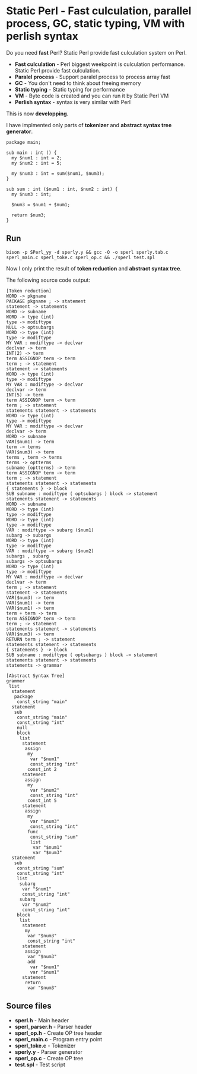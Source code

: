 # Static Perl - Fast culculation, parallel process, GC, static typing, VM with  perlish syntax

Do you need **fast** Perl? Static Perl provide fast culculation system on Perl.

- **Fast culculation** - Perl biggest weekpoint is culculation performance. Static Perl provide fast culculation.
- **Paralel process** - Support paralel process to process array fast
- **GC** - You don't need to think about freeing memory
- **Static typing** - Static typing for performance
- **VM** - Byte code is created and you can run it by Static Perl VM
- **Perlish syntax** - syntax is very similar with Perl

This is now **developping**.

I have implmented only parts of **tokenizer** and **abstract syntax tree generator**.

```
package main;

sub main : int () {
  my $num1 : int = 2;
  my $num2 : int = 5;

  my $num3 : int = sum($num1, $num3);
}

sub sum : int ($num1 : int, $num2 : int) {
  my $num3 : int;

  $num3 = $num1 + $num1;

  return $num3;
}
```

## Run

    bison -p SPerl_yy -d sperly.y && gcc -O -o sperl sperly.tab.c sperl_main.c sperl_toke.c sperl_op.c && ./sperl test.spl

Now I only print the result of **token reduction** and **abstract syntax tree**.

The following source code output:

```
[Token reduction]
WORD -> pkgname
PACKAGE pkgname ; -> statement
statement -> statements
WORD -> subname
WORD -> type (int)
type -> modiftype
NULL -> optsubargs
WORD -> type (int)
type -> modiftype
MY VAR : modiftype -> declvar
declvar -> term
INT(2) -> term
term ASSIGNOP term -> term
term ; -> statement
statement -> statements
WORD -> type (int)
type -> modiftype
MY VAR : modiftype -> declvar
declvar -> term
INT(5) -> term
term ASSIGNOP term -> term
term ; -> statement
statements statement -> statements
WORD -> type (int)
type -> modiftype
MY VAR : modiftype -> declvar
declvar -> term
WORD -> subname
VAR($num1) -> term
term -> terms
VAR($num3) -> term
terms , term -> terms
terms -> optterms
subname (optterms) -> term
term ASSIGNOP term -> term
term ; -> statement
statements statement -> statements
{ statements } -> block
SUB subname : modiftype ( optsubargs ) block -> statement
statements statement -> statements
WORD -> subname
WORD -> type (int)
type -> modiftype
WORD -> type (int)
type -> modiftype
VAR : modiftype -> subarg ($num1)
subarg -> subargs
WORD -> type (int)
type -> modiftype
VAR : modiftype -> subarg ($num2)
subargs , subarg
subargs -> optsubargs
WORD -> type (int)
type -> modiftype
MY VAR : modiftype -> declvar
declvar -> term
term ; -> statement
statement -> statements
VAR($num3) -> term
VAR($num1) -> term
VAR($num1) -> term
term + term -> term
term ASSIGNOP term -> term
term ; -> statement
statements statement -> statements
VAR($num3) -> term
RETURN term ; -> statement
statements statement -> statements
{ statements } -> block
SUB subname : modiftype ( optsubargs ) block -> statement
statements statement -> statements
statements -> grammar

[Abstract Syntax Tree]
grammer
 list
  statement
   package
    const_string "main"
  statement
   sub
    const_string "main"
    const_string "int"
    null
    block
     list
      statement
       assign
        my
         var "$num1"
         const_string "int"
        const_int 2
      statement
       assign
        my
         var "$num2"
         const_string "int"
        const_int 5
      statement
       assign
        my
         var "$num3"
         const_string "int"
        func
         const_string "sum"
         list
          var "$num1"
          var "$num3"
  statement
   sub
    const_string "sum"
    const_string "int"
    list
     subarg
      var "$num1"
      const_string "int"
     subarg
      var "$num2"
      const_string "int"
    block
     list
      statement
       my
        var "$num3"
        const_string "int"
      statement
       assign
        var "$num3"
        add
         var "$num1"
         var "$num1"
      statement
       return
        var "$num3"
```

## Source files

- **sperl.h** - Main header
- **sperl_parser.h** - Parser header
- **sperl_op.h** - Create OP tree header
- **sperl_main.c** - Program entry point
- **sperl_toke.c** - Tokenizer
- **sperly.y** - Parser generator
- **sperl_op.c** - Create OP tree
- **test.spl** - Test script

